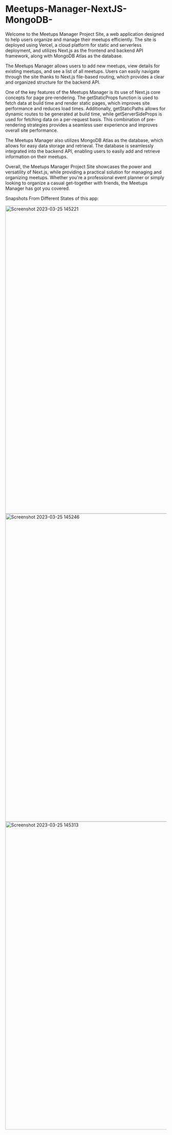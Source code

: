 # Meetups-Manager-NextJS-MongoDB-

Welcome to the Meetups Manager Project Site, a web application designed to help users organize and manage their meetups efficiently. The site is deployed using Vercel, a cloud platform for static and serverless deployment, and utilizes Next.js as the frontend and backend API framework, along with MongoDB Atlas as the database.

The Meetups Manager allows users to add new meetups, view details for existing meetups, and see a list of all meetups. Users can easily navigate through the site thanks to Next.js file-based routing, which provides a clear and organized structure for the backend API.

One of the key features of the Meetups Manager is its use of Next.js core concepts for page pre-rendering. The getStaticProps function is used to fetch data at build time and render static pages, which improves site performance and reduces load times. Additionally, getStaticPaths allows for dynamic routes to be generated at build time, while getServerSideProps is used for fetching data on a per-request basis. This combination of pre-rendering strategies provides a seamless user experience and improves overall site performance.

The Meetups Manager also utilizes MongoDB Atlas as the database, which allows for easy data storage and retrieval. The database is seamlessly integrated into the backend API, enabling users to easily add and retrieve information on their meetups.

Overall, the Meetups Manager Project Site showcases the power and versatility of Next.js, while providing a practical solution for managing and organizing meetups. Whether you're a professional event planner or simply looking to organize a casual get-together with friends, the Meetups Manager has got you covered.



Snapshots From Different States of this app: 

<img width="960" alt="Screenshot 2023-03-25 145221" src="https://user-images.githubusercontent.com/75496668/227708930-901d8d65-9b07-45ab-b57d-df34ace52f6f.png">

<img width="960" alt="Screenshot 2023-03-25 145246" src="https://user-images.githubusercontent.com/75496668/227708937-3608a37f-bbb6-49f1-a055-1b9784c861a1.png">

<img width="960" alt="Screenshot 2023-03-25 145313" src="https://user-images.githubusercontent.com/75496668/227708943-747d1bfb-1411-48f1-8d8c-304dd690bd42.png">
